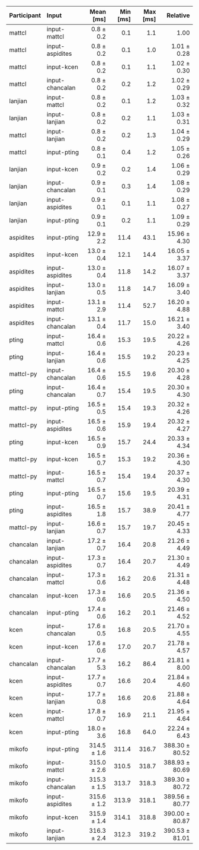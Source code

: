 | Participant | Input | Mean [ms] | Min [ms] | Max [ms] | Relative |
|:---|:---|---:|---:|---:|---:|
| mattcl | input-mattcl | 0.8 ± 0.2 | 0.1 | 1.1 | 1.00 |
| mattcl | input-aspidites | 0.8 ± 0.2 | 0.1 | 1.0 | 1.01 ± 0.28 |
| mattcl | input-kcen | 0.8 ± 0.2 | 0.1 | 1.1 | 1.02 ± 0.30 |
| mattcl | input-chancalan | 0.8 ± 0.2 | 0.2 | 1.2 | 1.02 ± 0.29 |
| lanjian | input-mattcl | 0.8 ± 0.2 | 0.1 | 1.2 | 1.03 ± 0.32 |
| lanjian | input-lanjian | 0.8 ± 0.2 | 0.2 | 1.1 | 1.03 ± 0.31 |
| mattcl | input-lanjian | 0.8 ± 0.2 | 0.2 | 1.3 | 1.04 ± 0.29 |
| mattcl | input-pting | 0.8 ± 0.1 | 0.4 | 1.2 | 1.05 ± 0.26 |
| lanjian | input-kcen | 0.9 ± 0.2 | 0.2 | 1.4 | 1.06 ± 0.29 |
| lanjian | input-chancalan | 0.9 ± 0.1 | 0.3 | 1.4 | 1.08 ± 0.29 |
| lanjian | input-aspidites | 0.9 ± 0.1 | 0.1 | 1.1 | 1.08 ± 0.27 |
| lanjian | input-pting | 0.9 ± 0.1 | 0.2 | 1.1 | 1.09 ± 0.29 |
| aspidites | input-pting | 12.9 ± 2.2 | 11.4 | 43.1 | 15.96 ± 4.30 |
| aspidites | input-kcen | 13.0 ± 0.4 | 12.1 | 14.4 | 16.05 ± 3.37 |
| aspidites | input-aspidites | 13.0 ± 0.4 | 11.8 | 14.2 | 16.07 ± 3.37 |
| aspidites | input-lanjian | 13.0 ± 0.5 | 11.8 | 14.7 | 16.09 ± 3.40 |
| aspidites | input-mattcl | 13.1 ± 2.9 | 11.4 | 52.7 | 16.20 ± 4.88 |
| aspidites | input-chancalan | 13.1 ± 0.4 | 11.7 | 15.0 | 16.21 ± 3.40 |
| pting | input-mattcl | 16.4 ± 0.6 | 15.3 | 19.5 | 20.22 ± 4.26 |
| pting | input-lanjian | 16.4 ± 0.6 | 15.5 | 19.2 | 20.23 ± 4.25 |
| mattcl-py | input-chancalan | 16.4 ± 0.6 | 15.5 | 19.6 | 20.30 ± 4.28 |
| pting | input-chancalan | 16.4 ± 0.7 | 15.4 | 19.5 | 20.30 ± 4.30 |
| mattcl-py | input-pting | 16.5 ± 0.5 | 15.4 | 19.3 | 20.32 ± 4.26 |
| mattcl-py | input-aspidites | 16.5 ± 0.6 | 15.9 | 19.4 | 20.32 ± 4.27 |
| pting | input-kcen | 16.5 ± 0.9 | 15.7 | 24.4 | 20.33 ± 4.34 |
| mattcl-py | input-kcen | 16.5 ± 0.7 | 15.3 | 19.2 | 20.36 ± 4.30 |
| mattcl-py | input-mattcl | 16.5 ± 0.7 | 15.4 | 19.4 | 20.37 ± 4.30 |
| pting | input-pting | 16.5 ± 0.7 | 15.6 | 19.5 | 20.39 ± 4.31 |
| pting | input-aspidites | 16.5 ± 1.8 | 15.7 | 38.9 | 20.41 ± 4.77 |
| mattcl-py | input-lanjian | 16.6 ± 0.7 | 15.7 | 19.7 | 20.45 ± 4.33 |
| chancalan | input-lanjian | 17.2 ± 0.7 | 16.4 | 20.8 | 21.26 ± 4.49 |
| chancalan | input-aspidites | 17.3 ± 0.7 | 16.4 | 20.7 | 21.30 ± 4.49 |
| chancalan | input-mattcl | 17.3 ± 0.6 | 16.2 | 20.6 | 21.31 ± 4.48 |
| chancalan | input-kcen | 17.3 ± 0.6 | 16.6 | 20.5 | 21.36 ± 4.50 |
| chancalan | input-pting | 17.4 ± 0.6 | 16.2 | 20.1 | 21.46 ± 4.52 |
| kcen | input-chancalan | 17.6 ± 0.5 | 16.8 | 20.5 | 21.70 ± 4.55 |
| kcen | input-kcen | 17.6 ± 0.6 | 17.0 | 20.7 | 21.78 ± 4.57 |
| chancalan | input-chancalan | 17.7 ± 5.3 | 16.2 | 86.4 | 21.81 ± 8.00 |
| kcen | input-aspidites | 17.7 ± 0.7 | 16.6 | 20.4 | 21.84 ± 4.60 |
| kcen | input-lanjian | 17.7 ± 0.8 | 16.6 | 20.6 | 21.88 ± 4.64 |
| kcen | input-mattcl | 17.8 ± 0.7 | 16.9 | 21.1 | 21.95 ± 4.64 |
| kcen | input-pting | 18.0 ± 3.6 | 16.8 | 64.0 | 22.24 ± 6.43 |
| mikofo | input-pting | 314.5 ± 1.6 | 311.4 | 316.7 | 388.30 ± 80.52 |
| mikofo | input-mattcl | 315.0 ± 2.6 | 310.5 | 318.7 | 388.93 ± 80.69 |
| mikofo | input-chancalan | 315.3 ± 1.5 | 313.7 | 318.3 | 389.30 ± 80.72 |
| mikofo | input-aspidites | 315.6 ± 1.2 | 313.9 | 318.1 | 389.56 ± 80.77 |
| mikofo | input-kcen | 315.9 ± 1.4 | 314.1 | 318.8 | 390.00 ± 80.87 |
| mikofo | input-lanjian | 316.3 ± 2.4 | 312.3 | 319.2 | 390.53 ± 81.01 |
